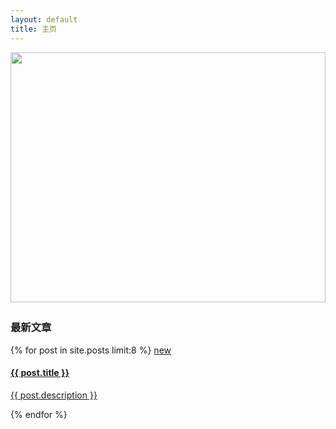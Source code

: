 ```yaml
---
layout: default
title: 主页
---
```


<div class="container" style="margin-top:10px;">
	<div class="row">
		<div class="col-lg-12">
			<img src="../css/banner.jpg" class="img-responsive" style="height: 400px; width: 100%; margin-bottom: 5px;">
		</div>
	</div>
	<div class="row">
		<div class="col-lg-12">
			<div class="panel panel-primary">
				<div class="panel-heading">
					<h3 class="panel-title">最新文章</h3>
				</div>
				<div class="panel-body">
					<div class="list-group">
						{% for post in site.posts limit:8 %}
						<a href="{{ BASE_PATH }}{{ post.url }}" class="list-group-item">
							<span class="badge">new</span>
							<h4 class="list-group-item-heading">{{ post.title }}</h4>
							<p class="list-group-item-text">{{ post.description }}</p>
						</a>
						{% endfor %}
					</div>
				</div>
			</div>
		</div>
	</div>
</div>